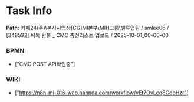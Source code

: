 # Task Info

**Path:** 카페24(주)\본사사업장\[CG]MI본부\MIH그룹\밸류업팀 / smlee06 / [348592] 틱톡 환불 _ CMC 충전리스트 업로드 / 2025-10-01_00-00-00

### BPMN
- ["CMC POST API확인중"]

### WIKI
- ["https://n8n-mi-016-web.hanpda.com/workflow/vEt7OvLeq8CdbHzr"]

